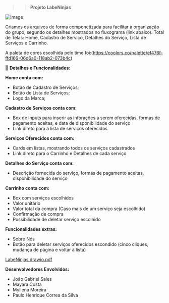 >>  **Projeto LabeNinjas**

![image](https://user-images.githubusercontent.com/102835599/176256754-a3a22cf1-c028-459b-bc36-66c74bfa3dd5.png)


Criamos os arquivos de forma componetizada para facilitar a organização do grupo, segundo os detalhes mostrados no fluxograma (link abaixo).
Total de Telas: Home, Cadastro de Serviço, Detalhes do Serviço, Lista de Serviços e Carrinho. 

A paleta de cores escolhida pelo time foi:(https://coolors.co/palette/ef476f-ffd166-06d6a0-118ab2-073b4c) 

**|| Detalhes e Funcionalidades:**

**Home conta com:**
 - Botão de Cadastro de Serviços;
 - Botão de Lista de Serviços;
 - Logo da Marca;

**Cadastro de Serviços conta com:**
 - Box de inputs para inserir as inforações a serem oferecidas, formas de pagamento aceitas, e data de disponibilidade do serviço
 - Link direto para a lista de serviços oferecidos

**Serviços Oferecidos conta com:**
 - Cards em listas, mostrando todos os serviços cadastrados
 - Link direto para o Carrinho e Detalhes de cada serviço
 
**Detalhes do Serviço conta com:**
 - Descrição fornecida do serviço, formas de pagamento aceitas, disponibilidade do serviço

**Carrinho conta com:**
 - Box com serviços escolhidos
- Valor unitário
- Valor total da compra (Caso mais de um serviço seja escolhido)
- Confirmação de compra
- Possibilidade de deletar serviço escolhido
 
**Funcionalidades extras:**
- Sobre Nós
- Botão para deletar serviços oferecidos escondido (cinco cliques, mudança de página e voltar à lista)

 
[LabeNinjas.drawio.pdf](https://github.com/future4code/Ailton-labe-ninja8/files/9001459/LabeNinjas.drawio.pdf)

**Desenvolvedores Envolvidos:**
- João Gabriel Sales
- Mayara Costa
- Myllena Moreira
- Paulo Henrique Correa da Silva
